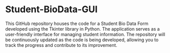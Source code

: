 # Student-BioData-GUI
This GitHub repository houses the code for a Student Bio Data Form developed using the Tkinter library in Python. The application serves as a user-friendly interface for managing student information. The repository will be continuously updated as the code is being developed, allowing you to track the progress and contribute to its improvement.
